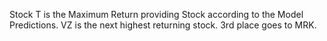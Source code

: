 Stock T is the Maximum Return providing Stock according to the Model Predictions.
VZ is the next highest returning stock.
3rd place goes to MRK.
